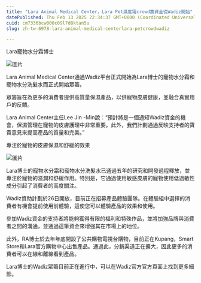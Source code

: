 ```yaml
---
title: "Lara Animal Medical Center，Lara Pet濕度霜crowd籌資金從Wadiz開始"
datePublished: Thu Feb 13 2025 22:34:37 GMT+0000 (Coordinated Universal Time)
cuid: cm7336bcw000c09l7d8ktan5u
slug: zh-tw-6978-lara-animal-medical-centerlara-petcrowdwadiz

---
```



Lara寵物水分霜博士

![圖片](https://cdn.hashnode.com/res/hashnode/image/upload/v1739435812852/1308c3d9-5b4c-400b-877f-0a0e41e72dee.png)

Lara Animal Medical Center通過Wadiz平台正式開始為Lara博士的寵物水分霜和寵物水分洗髮水而正式開始眾籌。

眾籌旨在為更多的消費者提供高質量保濕產品，以供寵物皮膚健康，並融合真實用戶的反饋。

Lara Animal Center主任Lee Jin -Min說：“預計將是一個通知Wadiz資金的機會，保濕管理在寵物的皮膚護理中非常重要。此外，我們計劃通過反映支持者的寶貴意見來提高產品的質量和完美。”

專注於寵物的皮膚保濕和舒緩的效果

![圖片](https://cdn.hashnode.com/res/hashnode/image/upload/v1739435816122/0b7fd0f8-a6ff-4866-81c3-7a5b3e25362d.png)

Lara博士的寵物水分霜和寵物水分洗髮水已通過五年的研究和開發過程釋放，並專注於寵物的滋潤和舒緩作用。特別是，它通過使用敏感皮膚的寵物使用低過敏性成分引起了消費者的高度關注。

Wadiz資助計劃於26日開放，目前正在招募產品體驗團隊。在體驗組中選擇的消費者有機會提前使用前體驗，這使您可以體驗產品的效果和使用。

參加Wadiz資金的支持者將能夠獲得有限的福利和特殊作品，並將加強品牌與消費者之間的溝通，並通過這筆資金來增強其在市場上的地位。

此外，RA博士於去年年底開設了公共購物電視台購物，目前正在Kupang，Smart Store和Lara官方購物中心出售產品。通過此，分銷渠道正在擴大，因此更多的消費者可以在線和離線看到產品。

Lara博士的Wadiz眾籌目前正在進行中，可以在Wadiz官方官方頁面上找到更多細節。